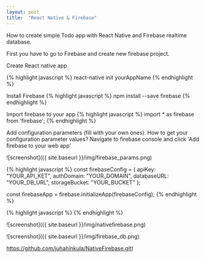 ```yaml
---
layout: post
title:  "React Native & Firebase"
---
```

How to create simple Todo app with React Native and Firebase realtime database.

First you have to go to Firebase and create new firebase project.

Create React native app

{% highlight javascript %}
react-native init yourAppName
{% endhighlight %}

Install Firebase
{% highlight javascript %}
npm install --save firebase
{% endhighlight %}

Import firebase to your app
{% highlight javascript %}
import * as firebase from 'firebase';
{% endhighlight %}

Add configuration parameters (fill with your own ones). How to get your configuration parameter values? Navigate to firebase console and click 'Add firebase to your web app'

![screenshot]({{ site.baseurl }}/img/firebase_params.png)

{% highlight javascript %}
const firebaseConfig = {
  apiKey: "YOUR_API_KET",
  authDomain: "YOUR_DOMAIN",
  databaseURL: "YOUR_DB_URL",
  storageBucket: "YOUR_BUCKET"
};

const firebaseApp = firebase.initializeApp(firebaseConfig);
{% endhighlight %}


{% highlight javascript %}
{% endhighlight %}




![screenshot]({{ site.baseurl }}/img/nativefirebase.png)

![screenshot]({{ site.baseurl }}/img/firebase_db.png)

https://github.com/juhahinkula/NativeFirebase.git)

